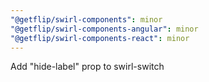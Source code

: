 ```yaml
---
"@getflip/swirl-components": minor
"@getflip/swirl-components-angular": minor
"@getflip/swirl-components-react": minor
---
```


Add "hide-label" prop to swirl-switch
